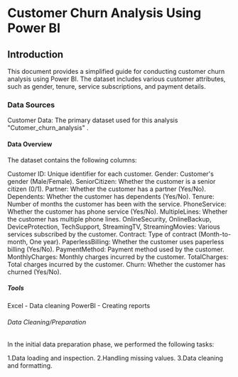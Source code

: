 # Customer Churn Analysis Using Power BI

## Introduction
This document provides a simplified guide for conducting customer churn analysis using Power BI. The dataset includes various customer attributes, such as gender, tenure, service subscriptions, and payment details.

### Data Sources 
Customer Data: The primary dataset used for this analysis "Cutomer_churn_analysis" .

#### Data Overview
The dataset contains the following columns:

Customer ID: Unique identifier for each customer.
Gender: Customer's gender (Male/Female).
SeniorCitizen: Whether the customer is a senior citizen (0/1).
Partner: Whether the customer has a partner (Yes/No).
Dependents: Whether the customer has dependents (Yes/No).
Tenure: Number of months the customer has been with the service.
PhoneService: Whether the customer has phone service (Yes/No).
MultipleLines: Whether the customer has multiple phone lines.
OnlineSecurity, OnlineBackup, DeviceProtection, TechSupport, StreamingTV, StreamingMovies: Various services subscribed by the customer.
Contract: Type of contract (Month-to-month, One year).
PaperlessBilling: Whether the customer uses paperless billing (Yes/No).
PaymentMethod: Payment method used by the customer.
MonthlyCharges: Monthly charges incurred by the customer.
TotalCharges: Total charges incurred by the customer.
Churn: Whether the customer has churned (Yes/No).

##### Tools
Excel - Data cleaning 
PowerBI - Creating reports

###### Data Cleaning/Preparation
In the initial data preparation phase, we performed the following tasks:

1.Data loading and inspection.
2.Handling missing values.
3.Data cleaning and formatting.
